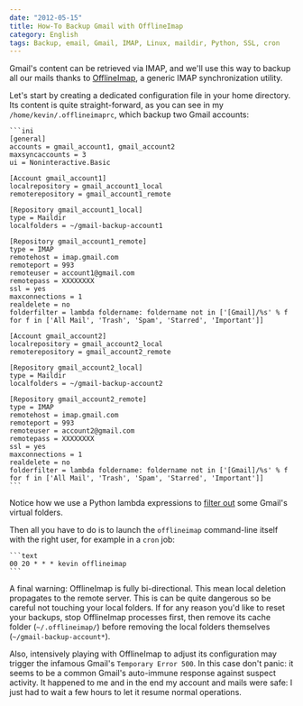 ```yaml
---
date: "2012-05-15"
title: How-To Backup Gmail with OfflineImap
category: English
tags: Backup, email, Gmail, IMAP, Linux, maildir, Python, SSL, cron
---
```


Gmail's content can be retrieved via IMAP, and we'll use this way to backup all
our mails thanks to [OfflineImap](https://offlineimap.org), a generic IMAP
synchronization utility.

Let's start by creating a dedicated configuration file in your home directory.
Its content is quite straight-forward, as you can see in my
`/home/kevin/.offlineimaprc`, which backup two Gmail accounts:

    ```ini
    [general]
    accounts = gmail_account1, gmail_account2
    maxsyncaccounts = 3
    ui = Noninteractive.Basic

    [Account gmail_account1]
    localrepository = gmail_account1_local
    remoterepository = gmail_account1_remote

    [Repository gmail_account1_local]
    type = Maildir
    localfolders = ~/gmail-backup-account1

    [Repository gmail_account1_remote]
    type = IMAP
    remotehost = imap.gmail.com
    remoteport = 993
    remoteuser = account1@gmail.com
    remotepass = XXXXXXXX
    ssl = yes
    maxconnections = 1
    realdelete = no
    folderfilter = lambda foldername: foldername not in ['[Gmail]/%s' % f for f in ['All Mail', 'Trash', 'Spam', 'Starred', 'Important']]

    [Account gmail_account2]
    localrepository = gmail_account2_local
    remoterepository = gmail_account2_remote

    [Repository gmail_account2_local]
    type = Maildir
    localfolders = ~/gmail-backup-account2

    [Repository gmail_account2_remote]
    type = IMAP
    remotehost = imap.gmail.com
    remoteport = 993
    remoteuser = account2@gmail.com
    remotepass = XXXXXXXX
    ssl = yes
    maxconnections = 1
    realdelete = no
    folderfilter = lambda foldername: foldername not in ['[Gmail]/%s' % f for f in ['All Mail', 'Trash', 'Spam', 'Starred', 'Important']]
    ```

Notice how we use a Python lambda expressions to [filter
out](https://www.offlineimap.org/doc/nametrans.html#folderfilter) some Gmail's
virtual folders.

Then all you have to do is to launch the `offlineimap` command-line itself with
the right user, for example in a `cron` job:

    ```text
    00 20 * * * kevin offlineimap
    ```

A final warning: OfflineImap is fully bi-directional. This mean local deletion
propagates to the remote server. This is can be quite dangerous so be careful
not touching your local folders. If for any reason you'd like to reset your
backups, stop OfflineImap processes first, then remove its cache folder
(`~/.offlineimap/`) before removing the local folders themselves
(`~/gmail-backup-account*`).

Also, intensively playing with OfflineImap to adjust its configuration may
trigger the infamous Gmail's `Temporary Error 500`. In this case don't panic:
it seems to be a common Gmail's auto-immune response against suspect activity.
It happened to me and in the end my account and mails were safe: I just had to
wait a few hours to let it resume normal operations.
